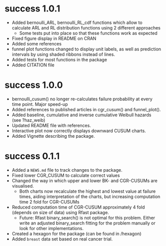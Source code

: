 # success 1.0.1

* Added bernoulli_ARL, bernoulli_RL_cdf functions which allow to calculate ARL and RL distribution functions using 2 different approaches 
  * Some tests put into place so that these functions work as expected
* Fixed figure display in README on CRAN
* Added some references
* funnel plot functions changed to display unit labels, as well as prediction intervals by using shaded ribbons instead of lines.
* Added tests for most functions in the package
* Added CITATION file


# success 1.0.0

* bernoulli_cusum() no longer re-calculates failure probability at every time point. Major speed-up
* Added references to published articles in cgr_cusum() and funnel_plot().
* Added baseline, cumulative and inverse cumulative Weibull hazards (see ?haz_weib)
* Updated README file with references.
* Interactive plot now correctly displays downward CUSUM charts.
* Added Vignette describing the package.



# success 0.1.1

* Added a `NEWS.md` file to track changes to the package.
* Fixed lower CGR_CUSUM to calculate correct values
* Changed the way in which upper and lower BK- and CGR-CUSUMs are visualised.
  * Both charts now recalculate the highest and lowest value at failure times, aiding interpretation of the charts, but increasing computation time 2 fold for CGR-CUSUMs
* Reduced computation time of CGR-CUSUM approximately 4 fold (depends on size of data) using Rfast package. 
  * Future: Rfast binary_search() is not optimal for this problem. Either write an adjusted binary_search fitting for the problem manually or look for other implementations.
* Created a hexagon for the package (can be found in /hexagon)
* Added `breast` data set based on real cancer trial.
